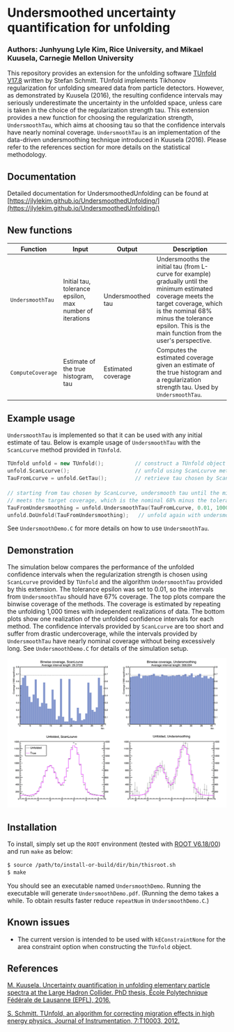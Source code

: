 # Undersmoothed uncertainty quantification for unfolding    

### Authors: Junhyung Lyle Kim, Rice University, and Mikael Kuusela, Carnegie Mellon University

This repository provides an extension for the unfolding software [TUnfold V17.8](https://www.desy.de/~sschmitt/tunfold.html#versions) written by Stefan Schmitt. TUnfold implements Tikhonov regularization for unfolding smeared data from particle detectors. However, as demonstrated by Kuusela (2016), the resulting confidence intervals may seriously underestimate the uncertainty in the unfolded space, unless care is taken in the choice of the regularization strength tau. This extension provides a new function for choosing the regularization strength, `UndersmoothTau`, which aims at choosing tau so that the confidence intervals have nearly nominal coverage. `UndersmoothTau` is an implementation of the data-driven undersmoothing technique introduced in Kuusela (2016). Please refer to the references section for more details on the statistical methodology.

## Documentation
Detailed documentation for UndersmoothedUnfolding can be found at [https://jlylekim.github.io/UndersmoothedUnfolding/](https://jlylekim.github.io/UndersmoothedUnfolding/)

## New functions

| Function | Input | Output | Description |
| --- | --- | --- | --- |
| `UndersmoothTau` | Initial tau, tolerance epsilon, max number of iterations | Undersmoothed tau | Undersmooths the initial tau (from L-curve for example) gradually until the minimum estimated coverage meets the target coverage, which is the nominal 68% minus the tolerance epsilon. This is the main function from the user's perspective. |
| `ComputeCoverage` | Estimate of the true histogram, tau | Estimated coverage | Computes the estimated coverage given an estimate of the true histogram and a regularization strength tau. Used by `UndersmoothTau`. |


##  Example usage  
`UndersmoothTau` is implemented so that it can be used with any initial estimate of tau. Below is example usage of `UndersmoothTau` with the `ScanLcurve` method provided in `TUnfold`.

```c++
TUnfold unfold = new TUnfold();          // construct a TUnfold object
unfold.ScanLcurve();                     // unfold using ScanLcurve method
TauFromLcurve = unfold.GetTau();         // retrieve tau chosen by ScanLcurve

// starting from tau chosen by ScanLcurve, undersmooth tau until the minimum estimated coverage  
// meets the target coverage, which is the nominal 68% minus the tolerance epsilon (0.01 in this example).
TauFromUndersmoothing = unfold.UndersmoothTau(TauFromLcurve, 0.01, 1000);
unfold.DoUnfold(TauFromUndersmoothing);   // unfold again with undersmoothed tau
```

See `UndersmoothDemo.C` for more details on how to use `UndersmoothTau`.

## Demonstration

The simulation below compares the performance of the unfolded confidence intervals when the regularization strength is chosen using `ScanLcurve` provided by `TUnfold` and the algorithm `UndersmoothTau` provided by this extension. The tolerance epsilon was set to 0.01, so the intervals from `UndersmoothTau` should have 67% coverage. The top plots compare the binwise coverage of the methods. The coverage is estimated by repeating the unfolding 1,000 times with independent realizations of data. The bottom plots show one realization of the unfolded confidence intervals for each method. The confidence intervals provided by `ScanLcurve` are too short and suffer from drastic undercoverage, while the intervals provided by `UndersmoothTau` have nearly nominal coverage without being excessively long. See `UndersmoothDemo.C` for details of the simulation setup.

![Demonstration](UndersmoothDemo.png)

## Installation
To install, simply set up the `ROOT` environment (tested with [ROOT V6.18/00](https://root.cern.ch/content/release-61800)) and run `make` as below:
```bash
$ source /path/to/install-or-build/dir/bin/thisroot.sh
$ make
```
You should see an executable named `UndersmoothDemo`. Running the executable will generate `UndersmoothDemo.pdf`. (Running the demo takes a while. To obtain results faster reduce `repeatNum` in `UndersmoothDemo.C`.)

## Known issues
* The current version is intended to be used with `kEConstraintNone` for the area constraint option when constructing the `TUnfold` object.

## References
[M. Kuusela. Uncertainty quantification in unfolding elementary particle spectra at the Large Hadron Collider. PhD thesis, École Polytechnique Fédérale de Lausanne (EPFL), 2016.](https://infoscience.epfl.ch/record/220015)

[S. Schmitt. TUnfold, an algorithm for correcting migration effects in high energy physics. Journal of Instrumentation, 7:T10003, 2012.](http://iopscience.iop.org/1748-0221/7/10/T10003/)
